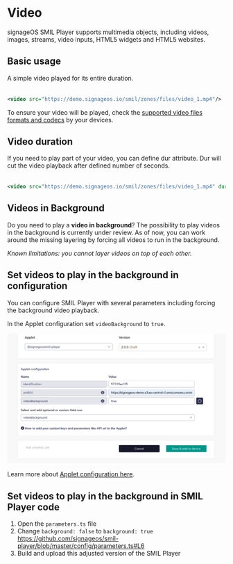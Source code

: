 ﻿# Video

signageOS SMIL Player supports multimedia objects, including videos, images, streams, video inputs, HTML5 widgets and
HTML5 websites.

## Basic usage

A simple video played for its entire duration.

```xml

<video src="https://demo.signageos.io/smil/zones/files/video_1.mp4"/>
```

To ensure your video will be played, check
the [supported video files formats and codecs](https://docs.signageos.io/hc/en-us/articles/4405387474322) by your
devices.

## Video duration

If you need to play part of your video, you can define dur attribute. Dur will cut the video playback after defined
number of seconds.

```xml

<video src="https://demo.signageos.io/smil/zones/files/video_1.mp4" dur="15s"/>
```

## Videos in Background

Do you need to play a **video in background**? The possibility to play videos in the background is currently under
review. As of now, you can work around the missing layering by forcing all videos to run in the background.

*Known limitations: you cannot layer videos on top of each other.*

## Set videos to play in the background in configuration

You can configure SMIL Player with several parameters including forcing the background video playback.

In the Applet configuration set `videoBackground` to `true`.

![Configuration of videoBackground property](../extras/video_background.png)

Learn more about [Applet configuration here](https://docs.signageos.io/hc/en-us/articles/4405238989458).

## Set videos to play in the background in SMIL Player code

1. Open the `parameters.ts` file
1. Change `background: false` to
   `background: true` https://github.com/signageos/smil-player/blob/master/config/parameters.ts#L6
1. Build and upload this adjusted version of the SMIL Player
